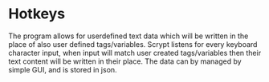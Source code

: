 # Hotkeys

The program allows for userdefined text data which will be written in the place of also user defined tags/variables.
Scrypt listens for every keyboard character input, when input will match user created tags/variables then their text content will be written in their place.
The data can by managed by simple GUI, and is stored in json.
